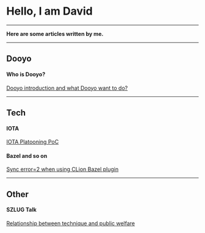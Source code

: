
Hello, I am David
===
---

**Here are some articles written by me.**



---
## Dooyo

#### Who is Dooyo?
[Dooyo introduction and what Dooyo want to do?]( /dooyo/dooyo_intro_4_csme )



---
## Tech

#### IOTA
[IOTA Platooning PoC]( /other/iota_based_platooning )
 

#### Bazel and so on
[Sync error=2 when using CLion Bazel plugin]( /tech/clion_bazel_plugin )
 
 

---
## Other

#### SZLUG Talk 
[Relationship between technique and public welfare](/other/szlug_talk_with_xiaoban_20190224)




